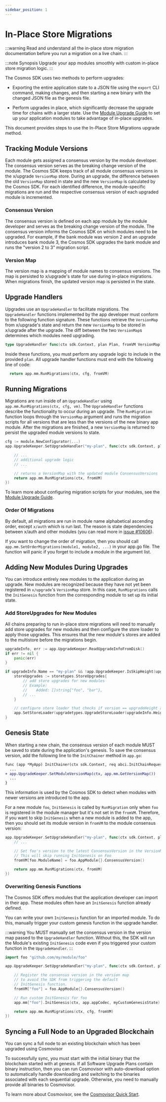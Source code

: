 ```yaml
---
sidebar_position: 1
---
```


# In-Place Store Migrations

:::warning
Read and understand all the in-place store migration documentation before you run a migration on a live chain.
:::

:::note Synopsis
Upgrade your app modules smoothly with custom in-place store migration logic.
:::

The Cosmos SDK uses two methods to perform upgrades:

* Exporting the entire application state to a JSON file using the `export` CLI command, making changes, and then starting a new binary with the changed JSON file as the genesis file.

* Perform upgrades in place, which significantly decrease the upgrade time for chains with a larger state. Use the [Module Upgrade Guide](../../build/building-modules/13-upgrade.md) to set up your application modules to take advantage of in-place upgrades.

This document provides steps to use the In-Place Store Migrations upgrade method.

## Tracking Module Versions

Each module gets assigned a consensus version by the module developer. The consensus version serves as the breaking change version of the module. The Cosmos SDK keeps track of all module consensus versions in the x/upgrade `VersionMap` store. During an upgrade, the difference between the old `VersionMap` stored in state and the new `VersionMap` is calculated by the Cosmos SDK. For each identified difference, the module-specific migrations are run and the respective consensus version of each upgraded module is incremented.

### Consensus Version

The consensus version is defined on each app module by the module developer and serves as the breaking change version of the module. The consensus version informs the Cosmos SDK on which modules need to be upgraded. For example, if the bank module was version 2 and an upgrade introduces bank module 3, the Cosmos SDK upgrades the bank module and runs the "version 2 to 3" migration script.

### Version Map

The version map is a mapping of module names to consensus versions. The map is persisted to x/upgrade's state for use during in-place migrations. When migrations finish, the updated version map is persisted in the state.

## Upgrade Handlers

Upgrades use an `UpgradeHandler` to facilitate migrations. The `UpgradeHandler` functions implemented by the app developer must conform to the following function signature. These functions retrieve the `VersionMap` from x/upgrade's state and return the new `VersionMap` to be stored in x/upgrade after the upgrade. The diff between the two `VersionMap`s determines which modules need upgrading.

```go
type UpgradeHandler func(ctx sdk.Context, plan Plan, fromVM VersionMap) (VersionMap, error)
```

Inside these functions, you must perform any upgrade logic to include in the provided `plan`. All upgrade handler functions must end with the following line of code:

```go
  return app.mm.RunMigrations(ctx, cfg, fromVM)
```

## Running Migrations

Migrations are run inside of an `UpgradeHandler` using `app.mm.RunMigrations(ctx, cfg, vm)`. The `UpgradeHandler` functions describe the functionality to occur during an upgrade. The `RunMigration` function loops through the `VersionMap` argument and runs the migration scripts for all versions that are less than the versions of the new binary app module. After the migrations are finished, a new `VersionMap` is returned to persist the upgraded module versions to state.

```go
cfg := module.NewConfigurator(...)
app.UpgradeKeeper.SetUpgradeHandler("my-plan", func(ctx sdk.Context, plan upgradetypes.Plan, fromVM module.VersionMap) (module.VersionMap, error) {

    // ...
    // additional upgrade logic
    // ...

    // returns a VersionMap with the updated module ConsensusVersions
    return app.mm.RunMigrations(ctx, fromVM)
})
```

To learn more about configuring migration scripts for your modules, see the [Module Upgrade Guide](../../build/building-modules/13-upgrade.md).

### Order Of Migrations

By default, all migrations are run in module name alphabetical ascending order, except `x/auth` which is run last. The reason is state dependencies between x/auth and other modules (you can read more in [issue #10606](https://github.com/T-ragon/cosmos-sdk/issues/10606)).

If you want to change the order of migration, then you should call `app.mm.SetOrderMigrations(module1, module2, ...)` in your app.go file. The function will panic if you forget to include a module in the argument list.

## Adding New Modules During Upgrades

You can introduce entirely new modules to the application during an upgrade. New modules are recognized because they have not yet been registered in `x/upgrade`'s `VersionMap` store. In this case, `RunMigrations` calls the `InitGenesis` function from the corresponding module to set up its initial state.

### Add StoreUpgrades for New Modules

All chains preparing to run in-place store migrations will need to manually add store upgrades for new modules and then configure the store loader to apply those upgrades. This ensures that the new module's stores are added to the multistore before the migrations begin.

```go
upgradeInfo, err := app.UpgradeKeeper.ReadUpgradeInfoFromDisk()
if err != nil {
	panic(err)
}

if upgradeInfo.Name == "my-plan" && !app.UpgradeKeeper.IsSkipHeight(upgradeInfo.Height) {
	storeUpgrades := storetypes.StoreUpgrades{
		// add store upgrades for new modules
		// Example:
		//    Added: []string{"foo", "bar"},
		// ...
	}

	// configure store loader that checks if version == upgradeHeight and applies store upgrades
	app.SetStoreLoader(upgradetypes.UpgradeStoreLoader(upgradeInfo.Height, &storeUpgrades))
}
```

## Genesis State

When starting a new chain, the consensus version of each module MUST be saved to state during the application's genesis. To save the consensus version, add the following line to the `InitChainer` method in `app.go`:

```diff
func (app *MyApp) InitChainer(ctx sdk.Context, req abci.InitChainRequest) abci.InitChainResponse {
  ...
+ app.UpgradeKeeper.SetModuleVersionMap(ctx, app.mm.GetVersionMap())
  ...
}
```

This information is used by the Cosmos SDK to detect when modules with newer versions are introduced to the app.

For a new module `foo`, `InitGenesis` is called by `RunMigration` only when `foo` is registered in the module manager but it's not set in the `fromVM`. Therefore, if you want to skip `InitGenesis` when a new module is added to the app, then you should set its module version in `fromVM` to the module consensus version:

```go
app.UpgradeKeeper.SetUpgradeHandler("my-plan", func(ctx sdk.Context, plan upgradetypes.Plan, fromVM module.VersionMap) (module.VersionMap, error) {
    // ...

    // Set foo's version to the latest ConsensusVersion in the VersionMap.
    // This will skip running InitGenesis on Foo
    fromVM[foo.ModuleName] = foo.AppModule{}.ConsensusVersion()

    return app.mm.RunMigrations(ctx, fromVM)
})
```

### Overwriting Genesis Functions

The Cosmos SDK offers modules that the application developer can import in their app. These modules often have an `InitGenesis` function already defined.

You can write your own `InitGenesis` function for an imported module. To do this, manually trigger your custom genesis function in the upgrade handler.

:::warning
You MUST manually set the consensus version in the version map passed to the `UpgradeHandler` function. Without this, the SDK will run the Module's existing `InitGenesis` code even if you triggered your custom function in the `UpgradeHandler`.
:::

```go
import foo "github.com/my/module/foo"

app.UpgradeKeeper.SetUpgradeHandler("my-plan", func(ctx sdk.Context, plan upgradetypes.Plan, fromVM module.VersionMap)  (module.VersionMap, error) {

    // Register the consensus version in the version map
    // to avoid the SDK from triggering the default
    // InitGenesis function.
    fromVM["foo"] = foo.AppModule{}.ConsensusVersion()

    // Run custom InitGenesis for foo
    app.mm["foo"].InitGenesis(ctx, app.appCodec, myCustomGenesisState)

    return app.mm.RunMigrations(ctx, cfg, fromVM)
})
```

## Syncing a Full Node to an Upgraded Blockchain

You can sync a full node to an existing blockchain which has been upgraded using Cosmovisor

To successfully sync, you must start with the initial binary that the blockchain started with at genesis. If all Software Upgrade Plans contain binary instruction, then you can run Cosmovisor with auto-download option to automatically handle downloading and switching to the binaries associated with each sequential upgrade. Otherwise, you need to manually provide all binaries to Cosmovisor.

To learn more about Cosmovisor, see the [Cosmovisor Quick Start](../../build/tooling/01-cosmovisor.md).
